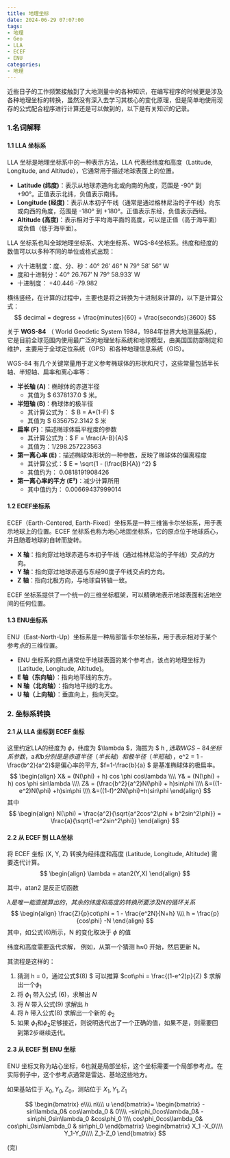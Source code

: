 ```yaml
---
title: 地理坐标
date: 2024-06-29 07:07:00
tags:
- 地理
- Geo
- LLA
- ECEF
- ENU
categories:
- 地理
---
```


近些日子的工作频繁接触到了大地测量中的各种知识，在编写程序的时候更是涉及各种地理坐标的转换，虽然没有深入去学习其核心的变化原理，但是简单地使用现存的公式配合程序进行计算还是可以做到的，以下是有关知识的记录。



### 1.名词解释

#### 1.1 LLA 坐标系 

LLA 坐标是地理坐标系中的一种表示方法，LLA 代表经纬度和高度（Latitude, Longitude, and Altitude），它通常用于描述地球表面上的位置。

- **Latitude (纬度)**：表示从地球赤道向北或向南的角度，范围是 -90° 到 +90°。正值表示北纬，负值表示南纬。
- **Longitude (经度)**：表示从本初子午线（通常是通过格林尼治的子午线）向东或向西的角度，范围是 -180° 到 +180°。正值表示东经，负值表示西经。
- **Altitude (高度)**：表示相对于平均海平面的高度，可以是正值（高于海平面）或负值（低于海平面）。

LLA 坐标系也叫全球地理坐标系、大地坐标系、WGS-84坐标系。纬度和经度的数值可以以多种不同的单位或格式出现：

- 六十进制度：度、分、秒：40° 26′ 46“ N 79° 58′ 56” W
- 度和十进制分：40° 26.767′ N 79° 58.933′ W
- 十进制度： +40.446 -79.982

横纬竖经，在计算的过程中，主要也是将之转换为十进制来计算的，以下是计算公式：
$$
decimal = degress + \frac{minutes}{60} + \frac{seconds}{3600}
$$


关于 **WGS-84** （ World Geodetic System 1984，1984年世界大地测量系统），它是目前全球范围内使用最广泛的地理坐标系统和地球模型，由美国国防部制定和维护，主要用于全球定位系统（GPS）和各种地理信息系统（GIS）。

WGS-84 有几个关键常量用于定义参考椭球体的形状和尺寸，这些常量包括半长轴、半短轴、扁率和离心率等：

- **半长轴 (A)**：椭球体的赤道半径
  - 其值为 $ 6378137.0 $ 米。
- **半短轴 (B)**：椭球体的极半径
  - 其计算公式为： $ B =  A*(1-F)  $
  - 其值为 $ 6356752.3142 $ 米
- **扁率 (F)**：描述椭球体扁平程度的参数
  - 其计算公式为：$ F = \frac{A-B}{A}$
  - 其值为：1/298.257223563
- **第一离心率 (E)**：描述椭球体形状的一种参数，反映了椭球体的偏离程度
  - 其计算公式：$ E = \sqrt{1 - (\frac{B}{A}) ^2} $
  - 其值约为： 0.0818191908426
- **第一离心率的平方 (E²)**：减少计算所用
  - 其中值约为： 0.00669437999014



#### 1.2 ECEF坐标系

ECEF（Earth-Centered, Earth-Fixed）坐标系是一种三维笛卡尔坐标系，用于表示地球上的位置。ECEF 坐标系也称为地心地固坐标系，它的原点位于地球质心，并且随着地球的自转而旋转。

- **X 轴**：指向穿过地球赤道与本初子午线（通过格林尼治的子午线）交点的方向。
- **Y 轴**：指向穿过地球赤道与东经90度子午线交点的方向。
- **Z 轴**：指向北极方向，与地球自转轴一致。

ECEF 坐标系提供了一个统一的三维坐标框架，可以精确地表示地球表面和近地空间的任何位置。



#### 1.3 ENU坐标系

ENU（East-North-Up）坐标系是一种局部笛卡尔坐标系，用于表示相对于某个参考点的三维位置。

- ENU 坐标系的原点通常位于地球表面的某个参考点，该点的地理坐标为 (Latitude, Longitude, Altitude)。
- **E 轴（东向轴）**：指向地平线的东方。
- **N 轴（北向轴）**：指向地平线的北方。
- **U 轴（上向轴）**：垂直向上，指向天空。



### 2. 坐标系转换

#### 2.1 从 LLA 坐标到 ECEF 坐标

这里约定LLA的经度为 $\phi$，纬度为 $\lambda $，海拔为 $ h $,  选取 WGS-84 坐标系参数，$a$和$b$分别是是赤道半径（半长轴）和极半径（半短轴），$e^2 = 1 - \frac{b^2}{a^2}$是偏心率的平方, $f=1-\frac{b}{a} $ 是基准椭球体的极扁率。
$$
\begin{align}
X& = (N(\phi) + h) cos \phi cos\lambda \\\\
Y& = (N(\phi) + h) cos \phi sin\lambda \\\\
Z& = (\frac{b^2}{a^2}N(\phi) + h)sin\phi \\\\
&=((1-e^2)N(\phi) +h)sin\phi \\\\
&=((1-f)^2N(\phi)+h)sin\phi
\end{align}
$$
其中
$$
\begin{align}
N(\phi) = \frac{a^2}{\sqrt{a^2cos^2\phi + b^2sin^2\phi}} = \frac{a}{\sqrt{1-e^2sin^2\phi}}
\end{align}
$$





#### 2.2 从 ECEF 到 LLA坐标

将 ECEF 坐标 (X, Y, Z) 转换为经纬度和高度 (Latitude, Longitude, Altitude) 需要迭代计算。
$$
\begin{align}
\lambda = atan2(Y,X)
\end{align}
$$


其中，atan2 是反正切函数

$\lambda 是唯一能直接算出的，其余的纬度和高度的转换所要涉及 N 的循环关系$
$$
\begin{align}
\frac{Z}{p}cot\phi = 1 - \frac{e^2N}{N+h} \\\\
h = \frac{p}{cos\phi} -N
\end{align}
$$
其中，如公式$(6)$所示，N 的变化取决于 $\phi$  的值

纬度和高度需要迭代求解， 例如，从第一个猜测 h≈0 开始，然后更新 N。

其流程是这样的：

1. 猜测 h = 0，通过公式$(8) $ 可以推算 $cot\phi = \frac{(1-e^2)p}{Z} $ 求解出一个$\phi_1$
2. 将 $\phi_1$ 带入公式 $(6)$，求解出 $N$
3. 将 $N$ 带入公式$(9)$ 求解出 $h$
4. 将 $h$ 带入公式$(8)$ 求解出一个新的 $\phi_2$
5. 如果 $\phi_1$和$\phi_2$足够接近，则说明迭代出了一个正确的值，如果不是，则需要回到第2步继续迭代。



#### 2.3 从 ECEF 到 ENU 坐标

ENU 坐标又称为站心坐标，6也就是局部坐标，这个坐标需要一个局部参考点。在实际例子中，这个参考点通常是雷达、基站这些地方。

如果基站位于 ${X_0,Y_0,Z_0}$，测站位于 ${X_1,Y_1,Z_1}$

$$
\begin{bmatrix}
  e\\\\
  n\\\\
  u
\end{bmatrix}=
\begin{bmatrix}
  -sin\lambda_0& cos\lambda_0 & 0\\\\
  -sin\phi_0cos\lambda_0& -sin\phi_0sin\lambda_0 &cos\phi_0 \\\\
  cos\phi_0cos\lambda_0& cos\phi_0sin\lambda_0 & sin\phi_0
\end{bmatrix}
\begin{bmatrix}
  X_1 -X_0\\\\
  Y_1-Y_0\\\\
  Z_1-Z_0
\end{bmatrix}
$$



(完)
